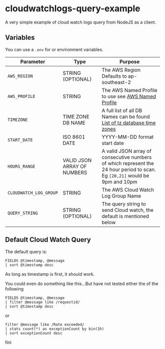 # cloudwatchlogs-query-example

A very simple example of cloud watch logs query from NodeJS as a client.

## Variables

You can use a `.env` for or environment variables.

| Parameter              	| Type                        	| Purpose                                                                                                                                 	|
|------------------------	|-----------------------------	|-----------------------------------------------------------------------------------------------------------------------------------------	|
| `AWS_REGION`              | STRING (OPTIONAL)             | The AWS Region Defaults to ap-southeast-2                                                                                                 |
| `AWS_PROFILE`          	| STRING                      	| The AWS Named Profile to use see [AWS Named Profile](https://docs.aws.amazon.com/cli/latest/userguide/cli-configure-profiles.html)      	|
| `TIMEZONE`             	| TIME ZONE DB NAME           	| A full list of all DB Names can be found [List of tz database time zones](https://en.wikipedia.org/wiki/List_of_tz_database_time_zones) 	|
| `START_DATE`           	| ISO 8601 DATE               	| YYYY-MM-DD format start date                                                                                                            	|
| `HOURS_RANGE`          	| VALID JSON ARRAY OF NUMBERS 	| A valid JSON array of consecutive numbers of which represent the 24 hour period to scan. Eg `[20,21]` would be 9pm and 10pm               |
| `CLOUDWATCH_LOG_GROUP` 	| STRING                      	| The AWS Cloud Watch Log Group Name                                                                                                      	|
| `QUERY_STRING`            | STRING (OPTIONAL)             | The query string to send Cloud watch, the default is mentioned below                                 |

## Default Cloud Watch Query

The default query is:

```
FIELDS @timestamp, @message
| sort @timestamp desc
```
As long as timestamp is first, it should work.

You could even do something like this...But have not tested either the of the following
```
FIELDS @timestamp, @message
| filter @message like /requestid/
| sort @timestamp desc
```
or
```
filter @message like /Rate exceeded/
| stats count(*) as exceptionCount by bin(1h)
| sort exceptionCount desc
```

fini
